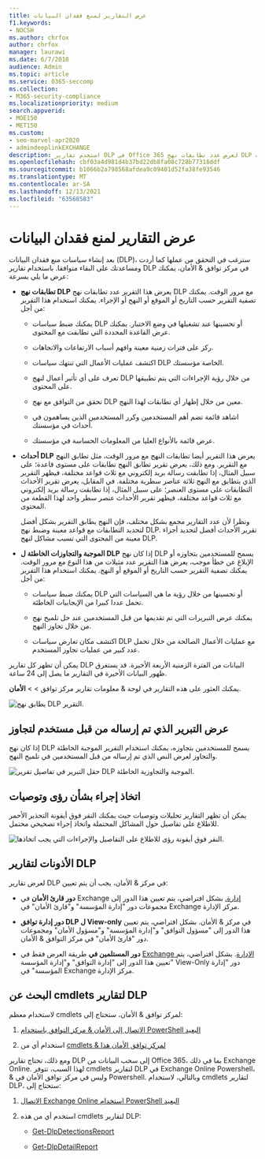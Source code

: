 ```yaml
---
title: عرض التقارير لمنع فقدان البيانات
f1.keywords:
- NOCSH
ms.author: chrfox
author: chrfox
manager: laurawi
ms.date: 6/7/2018
audience: Admin
ms.topic: article
ms.service: O365-seccomp
ms.collection:
- M365-security-compliance
ms.localizationpriority: medium
search.appverid:
- MOE150
- MET150
ms.custom:
- seo-marvel-apr2020
- admindeeplinkEXCHANGE
description: استخدم تقارير DLP في Office 365 لعرض عدد تطابقات نهج DLP أو التجاوزات أو الإيجابيات الخاطئة وترى ما إذا كانت اتجاهها لأعلى أو لأسفل مع مرور الوقت.
ms.openlocfilehash: cbf03a4d981d4b37bd22db8fa08c728b77318ddf
ms.sourcegitcommit: b1066b2a798568afdea9c09401d52fa38fe93546
ms.translationtype: MT
ms.contentlocale: ar-SA
ms.lasthandoff: 12/13/2021
ms.locfileid: "63568583"
---
```

# <a name="view-the-reports-for-data-loss-prevention"></a>عرض التقارير لمنع فقدان البيانات

بعد إنشاء سياسات منع فقدان البيانات (DLP)، سترغب في التحقق من عملها كما أردت ومساعدتك على البقاء متوافقا. باستخدام تقارير DLP في مركز توافق &amp; الأمان، يمكنك عرض ما يلي بسرعة:
  
- **تطابقات نهج DLP** يعرض هذا التقرير عدد تطابقات نهج DLP مع مرور الوقت. يمكنك تصفية التقرير حسب التاريخ أو الموقع أو النهج أو الإجراء. يمكنك استخدام هذا التقرير من أجل: 
    
  - يمكنك ضبط سياسات DLP أو تحسينها عند تشغيلها في وضع الاختبار. يمكنك عرض القاعدة المحددة التي تطابقت مع المحتوى.
    
  - ركز على فترات زمنية معينة وافهم أسباب الارتفاعات والاتجاهات.
    
  - اكتشف عمليات الأعمال التي تنتهك سياسات DLP الخاصة مؤسستك.
    
  - تعرف على أي تأثير أعمال لنهج DLP من خلال رؤية الإجراءات التي يتم تطبيقها على المحتوى.
    
  - تحقق من التوافق مع نهج DLP معين من خلال إظهار أي تطابقات لهذا النهج.
    
  - اشاهد قائمة تضم أهم المستخدمين وكرر المستخدمين الذين يساهمون في أحداث في مؤسستك.
    
  - عرض قائمة بالأنواع العليا من المعلومات الحساسة في مؤسستك.
    
- **أحداث DLP** يعرض هذا التقرير أيضا تطابقات النهج مع مرور الوقت، مثل تطابق النهج مع التقرير. ومع ذلك، يعرض تقرير تطابق النهج تطابقات على مستوى قاعدة؛ على سبيل المثال، إذا تطابقت رسالة بريد إلكتروني مع ثلاث قواعد مختلفة، فيظهر التقرير الذي يتطابق مع النهج ثلاثة عناصر سطرية مختلفة. في المقابل، يعرض تقرير الأحداث التطابقات على مستوى العنصر؛ على سبيل المثال، إذا تطابقت رسالة بريد إلكتروني مع ثلاث قواعد مختلفة، فيظهر تقرير الأحداث عنصر سطر واحد لهذا القطعة من المحتوى. 
    
  ونظرا لأن عدد التقارير مجمع بشكل مختلف، فإن النهج يطابق التقرير بشكل أفضل لتحديد التطابقات مع قواعد معينة وضبط نهج DLP. تقرير الأحداث أفضل لتحديد أجزاء معينة من المحتوى التي تسبب مشاكل لنهج DLP.
    
- **الموجبة والتجاوزات الخاطئة ل DLP** إذا كان نهج DLP يسمح للمستخدمين بتجاوزه أو الإبلاغ عن خطأ موجب، يعرض هذا التقرير عدد مثيلات من هذا النوع مع مرور الوقت. يمكنك تصفية التقرير حسب التاريخ أو الموقع أو النهج. يمكنك استخدام هذا التقرير من أجل: 
    
  - يمكنك ضبط سياسات DLP أو تحسينها من خلال رؤية ما هي السياسات التي تحمل عددا كبيرا من الإيجابيات الخاطئة.
    
  - يمكنك عرض التبريرات التي تم تقديمها من قبل المستخدمين عند حل تلميح نهج من خلال تجاوز النهج.
    
  - اكتشف مكان تعارض سياسات DLP مع عمليات الأعمال الصالحة من خلال تحمل عدد كبير من عمليات تجاوز المستخدم.
    
يمكن أن تظهر كل تقارير DLP البيانات من الفترة الزمنية الأربعة الأخيرة. قد يستغرق ظهور البيانات الأخيرة في التقارير ما يصل إلى 24 ساعة.
  
يمكنك العثور على هذه التقارير في لوحة &amp; معلومات تقارير مركز توافق \>  \> **الأمان**.
  
![يطابق نهج DLP التقرير.](../media/117d20c9-d379-403f-ad68-1f5cd6c4e5cf.png)
  
## <a name="view-the-justification-submitted-by-a-user-for-an-override"></a>عرض التبرير الذي تم إرساله من قبل مستخدم لتجاوز

إذا كان نهج DLP يسمح للمستخدمين بتجاوزه، يمكنك استخدام التقرير الموجبة الخاطئة والتجاوز لعرض النص الذي تم إرساله من قبل المستخدمين في تلميح النهج.
  
![حقل التبرير في تفاصيل تقرير DLP الموجبة والتجاوزية الخاطئة.](../media/e11e3126-026d-4e77-a16d-74a0686d1fa3.png)
  
## <a name="take-action-on-insights-and-recommendations"></a>اتخاذ إجراء بشأن رؤى وتوصيات

يمكن أن تظهر التقارير تحليلات وتوصيات حيث يمكنك النقر فوق أيقونة التحذير الأحمر للاطلاع على تفاصيل حول المشاكل المحتملة واتخاذ إجراء تصحيحي محتمل.
  
![النقر فوق أيقونة رؤى للاطلاع على التفاصيل والإجراءات التي يجب اتخاذها.](../media/51782036-7299-4960-8175-75c2b1637159.png)
  
## <a name="permissions-for-dlp-reports"></a>الأذونات لتقارير DLP

لعرض تقارير DLP في مركز & الأمان، يجب أن يتم تعيين:

- **دور قارئ الأمان** في Exchange <a href="https://go.microsoft.com/fwlink/p/?linkid=2059104" target="_blank">إدارة.</a> بشكل افتراضي، يتم تعيين هذا الدور إلى مجموعات دور "إدارة المؤسسة" و"قارئ الأمان" في Exchange مركز الإدارة.

- **دور إدارة توافق DLP ل View-only** في مركز & الأمان. بشكل افتراضي، يتم تعيين هذا الدور إلى "مسؤول التوافق" و"إدارة المؤسسة" و"مسؤول الأمان" ومجموعات دور "قارئ الأمان" في مركز التوافق & الأمان.

- **دور المستلمين في** طريقة العرض فقط في <a href="https://go.microsoft.com/fwlink/p/?linkid=2059104" target="_blank">Exchange الإدارة</a>. بشكل افتراضي، يتم تعيين هذا الدور إلى "إدارة التوافق" و"إدارة المؤسسة" View-Only دور "إدارة المؤسسة" في Exchange مركز الإدارة.

## <a name="find-the-cmdlets-for-the-dlp-reports"></a>البحث عن cmdlets لتقارير DLP

لاستخدام معظم cmdlets لمركز توافق &amp; الأمان، ستحتاج إلى:
  
1. [الاتصال إلى الأمان &amp; مركز التوافق باستخدام PowerShell البعيد](/powershell/exchange/connect-to-scc-powershell)
    
2. استخدام أي من [cmdlets &amp; لمركز توافق الأمان هذا](/powershell/exchange/exchange-online-powershell)
    
ومع ذلك، تحتاج تقارير DLP إلى سحب البيانات من Office 365، بما في ذلك Exchange Online. لهذا السبب، تتوفر cmdlets لتقارير DLP في Exchange Online Powershell، &amp; وليس في مركز توافق الأمان في Powershell. وبالتالي، لاستخدام cmdlets لتقارير DLP، ستحتاج إلى:
  
1. [الاتصال Exchange Online استخدام PowerShell البعيد](/powershell/exchange/connect-to-exchange-online-powershell)
    
2. استخدم أي من هذه cmdlets لتقارير DLP:
    
      - [Get-DlpDetectionsReport](/powershell/module/exchange/get-dlpdetectionsreport)
    
      - [Get-DlpDetailReport](/powershell/module/exchange/get-dlpdetailreport)
